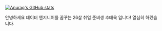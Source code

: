 [![Anurag's GitHub stats](https://github-readme-stats.vercel.app/api?username=TaeUkChu)](https://github.com/anuraghazra/github-readme-stats)

안녕하세요 데이터 엔지니어를 꿈꾸는 26살 취업 준비생 추태욱 입니다!
열심히 하겠습니다.
